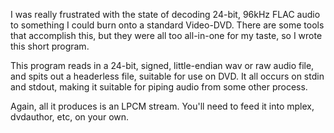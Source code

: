 I was really frustrated with the state of decoding 24-bit, 96kHz FLAC audio to something I could burn onto a standard Video-DVD.  There are some tools that accomplish this, but they were all too all-in-one for my taste, so I wrote this short program.

This program reads in a 24-bit, signed, little-endian wav or raw audio file, and spits out a headerless file, suitable for use on DVD.  It all occurs on stdin and stdout, making it suitable for piping audio from some other process.

Again, all it produces is an LPCM stream.  You'll need to feed it into mplex, dvdauthor, etc, on your own.